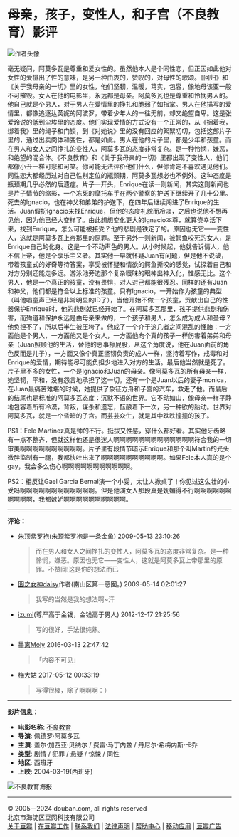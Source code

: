 # 母亲，孩子，变性人，和子宫（不良教育）影评

![作者头像](https://img9.doubanio.com/icon/u1742954-116.jpg)

毫无疑问，阿莫多瓦是尊重和爱女性的。虽然他本人是个同性恋，但正因如此他对女性的爱排出了性的意味，是另一种由衷的，赞叹的，对母性的歌颂。《回归》和《关于我母亲的一切》里的女性，他们坚韧，温暖，笃实，包容，像地母该亚一般不可摧毁。女人在他的电影里，永远都是母亲。阿莫多瓦也是尊重和怜悯男人的。他自己就是个男人，对于男人在爱情里的挣扎和脆弱了如指掌。男人在他描写的爱情里，都像追逐达芙妮的阿波罗，带着少年人的一往无前，却又绝望自卑。这是张爱玲说的低到尘埃里的态度。他们实现爱情的方式没有一个正常的，从《捆着我，绑着我》里的绳子和门锁，到《对她说》里的没有回应的絮絮叨叨，包括这部片子里的，通过出卖肉体和变性，都是如此。男人在他的片子里，都是少年和孩童。而在男人和女人之间挣扎的变性人，阿莫多瓦的态度非常复杂。是一种怜悯，嫌恶，和绝望的混合体。《不良教育》和《关于我母亲的一切》里都出现了变性人，他们都像小丑一样可悲和可笑。你可能无法评价他们什么，但你肯定不喜欢遇见他们。同性恋大都经历过对自己性别定位的瓶颈期，阿莫多瓦想必也不例外。这种态度是瓶颈期几乎必然的后遗症。片子一开头，Enrique在读一则新闻，其实这则新闻也是片子情节的缩影，一个冻死的摩托车手在两个警察的护送下继续开了几十公里。死去的Ignacio，也在神父和弟弟的护送下，在四年后继续闯进了Enrique的生活。Juan假扮Ignacio来找Enrique，但他的态度礼貌而冷淡，之后也说他不想再见他，因为他已经大变样了。由此想想变化更大的Ignacio本尊，就算侥幸活下来，找到Enrique，怎么可能被接受？他的悲剧是铁定了的。原因也无它——变性人，这就是阿莫多瓦上帝那里的原罪。至于另外一则新闻，被鳄鱼咬死的女人，是Enrique自己的化身。这是一个不动声色的男人。从小时候起，他就告诉情人，他不信上帝，他是个享乐主义者。其实他一早就怀疑Juan有问题，但是他不说破，带着孩童式的好奇等待答案，享受被怀疑和情欲的鳄鱼撕咬的感觉，试探着自己和对方分别还能走多远。游泳池旁边那个复杂暧昧的眼神出神入化，性感无比。这个男人，他是一个真正的孩童，没有畏惧，对人对己都能很残忍。同样的还有Juan和神父，他们都是符合以上标准的孩童。只有Ignacio，一开始作为孩童的典型（叫他唱童声已经是非常明显的ID了），当他开始不做一个孩童，贡献出自己的性器保护Enrique时，他的悲剧就已经开始了。在阿莫多瓦那里，孩子提供悲剧和伤害，而殉道和保护永远是由母亲来做的，一个孩子和男人，怎么成为成人和圣母？他负担不了，所以后半生被压垮了。他成了一个介于这几者之间混乱的怪胎：一方面他是个男人，一方面他又是个女人，一方面他向个真的孩子一样伤害着弟弟和母亲（Juan照顾他的生活，替他的恶事擦屁股，从这个角度说，他在Juan面前的角色反而是儿子），一方面又像个真正坚韧负责的成人一样，坚持着写作，戒毒和对Enrique的爱情，期待能尽可能负担少地进入对方的生活。最后他当然就是死了。片子里不多的女性，一个是Ignacio和Juan的母亲。像阿莫多瓦的所有母亲一样，她坚韧，平和，没有怨言地承担了这一切。还有一个是Juan以后的妻子monica，在Juan最痛苦难堪的时候，她提供了象征方舟和子宫的汽车，救走了他。而最后的结尾也是标准的阿莫多瓦态度：沉默不语的世界。它不动如山，像母亲一样平静地包容着所有冷漠，背叛，谋杀和遗忘，酝酿着下一次，另一种欲的胎动。世界对阿莫多瓦，就是一个昏暗的子宫。而芸芸众生，就是其中跌跌撞撞的孩子。

PS1：Fele Martinez真是帅的不行。挺拔又性感，穿什么都好看。其实他牙齿略有一点不整齐，但就这样他还是很迷人啊啊啊啊啊啊啊啊啊啊啊啊啊符合我的一切审美啊啊啊啊啊啊啊啊啊啊。片子里有段情节暗示Enrique和那个叫Martin的光头微胖监制有一腿，我都快吐出来了啊啊啊啊啊啊啊啊啊啊。如果Fele本人真的是个gay，我会多么伤心啊啊啊啊啊啊啊啊啊啊啊。

PS2：相反让Gael Garcia Bernal演一个小受，太让人掀桌了！你见过这么壮的小受吗啊啊啊啊啊啊啊啊啊啊啊啊。但是他演女人那段真是妩媚得不行啊啊啊啊啊啊啊啊啊啊，我都嫉妒啊啊啊啊啊啊啊啊啊啊。

---

**评论：**

- [朱顶紫罗袍](https://www.douban.com/people/3151774 "朱顶紫罗袍")(朱顶紫罗袍是一条金鱼) 2009-05-13 23:10:26
  > 而在男人和女人之间挣扎的变性人，阿莫多瓦的态度非常复杂。是一种怜悯，嫌恶。原因也无它——变性人，这就是阿莫多瓦上帝那里的原罪。不赞同!这是你的想法而已

- [囧之女神daisy](https://www.douban.com/people/1742954 "囧之女神daisy")作者(南山区第一恶囡。) 2009-05-14 02:01:27
  > 我写的当然是我的想法啊~汗

- [izumi](https://www.douban.com/people/37740931/ "izumi")(尊严高于金钱，金钱高于男人) 2012-12-17 21:25:56
  > 写的很好，手法很纯熟。

- [墨离Moly](https://www.douban.com/people/81483180/ "墨离Moly") 2016-03-13 22:47:42
  > 「内容不可见」

- [梅大姑](https://www.douban.com/people/60129826/ "梅大姑") 2017-05-12 00:33:19
  > 写得很棒，除了啊啊啊：）

---

**影片信息：**

- **电影名称**: [不良教育](https://movie.douban.com/subject/1291878/)
- **导演**: 佩德罗·阿莫多瓦
- **主演**: 盖尔·加西亚·贝纳尔 / 费雷·马丁内兹 / 丹尼尔·希梅内斯·卡乔
- **类型**: 剧情 / 犯罪 / 悬疑 / 惊悚 / 同性
- **地区**: 西班牙
- **上映**: 2004-03-19(西班牙)

![不良教育海报](https://img9.doubanio.com/view/photo/s_ratio_poster/public/p1910921856.webp)

---

© 2005－2024 douban.com, all rights reserved  
北京市海淀区豆网科技有限公司  
[关于豆瓣](https://www.douban.com/about) | [在豆瓣工作](https://www.douban.com/jobs) | [联系我们](https://www.douban.com/about?topic=contactus) | [法律声明](https://www.douban.com/about/legal) | [帮助中心](https://help.douban.com/?app=movie) | [移动应用](https://www.douban.com/doubanapp/) | [豆瓣广告](https://www.douban.com/partner/)
<!-- tcd_original_link https://m.douban.com/movie/review/1466153/ -->
